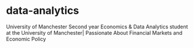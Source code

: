 # data-analytics
University of Manchester
Second year Economics & Data Analytics student at the University of Manchester| Passionate About Financial Markets and Economic Policy
